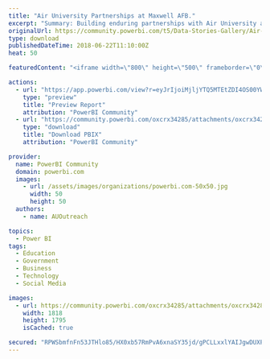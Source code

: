 ```yaml
---
title: "Air University Partnerships at Maxwell AFB."
excerpt: "Summary: Building enduring partnerships with Air University at Maxwell AFB. Air University promotes a culture of innovation, integration and"
originalUrl: https://community.powerbi.com/t5/Data-Stories-Gallery/Air-University-Partnerships-at-Maxwell-AFB/m-p/446340
type: download
publishedDateTime: 2018-06-22T11:10:00Z
heat: 50

featuredContent: "<iframe width=\"800\" height=\"500\" frameborder=\"0\" src=\"https://app.powerbi.com/view?r=eyJrIjoiMjljYTQ5MTEtZDI4OS00YWNmLTg5ZDYtMDI2NzBkYjI1NTBhIiwidCI6IjkwODI2Yjg2LTY1NGEtNDAxZC05NzgwLWEzZmJhNWIzMDVjYSIsImMiOjN9\"></iframe>"

actions:
  - url: "https://app.powerbi.com/view?r=eyJrIjoiMjljYTQ5MTEtZDI4OS00YWNmLTg5ZDYtMDI2NzBkYjI1NTBhIiwidCI6IjkwODI2Yjg2LTY1NGEtNDAxZC05NzgwLWEzZmJhNWIzMDVjYSIsImMiOjN9"
    type: "preview"
    title: "Preview Report"
    attribution: "PowerBI Community"
  - url: "https://community.powerbi.com/oxcrx34285/attachments/oxcrx34285/DataStoriesGallery/2038/2/AU-Partner-Map.pbix"
    type: "download"
    title: "Download PBIX"
    attribution: "PowerBI Community"

provider:
  name: PowerBI Community
  domain: powerbi.com
  images:
    - url: /assets/images/organizations/powerbi.com-50x50.jpg
      width: 50
      height: 50
  authors:
    - name: AUOutreach

topics:
  - Power BI
tags:
  - Education
  - Government
  - Business
  - Technology
  - Social Media

images:
  - url: https://community.powerbi.com/oxcrx34285/attachments/oxcrx34285/DataStoriesGallery/2038/1/m-8313.jpg
    width: 1818
    height: 1795
    isCached: true

secured: "RPWSbmfnFn53JTHlo85/HX0xb57RmPvA6xnaSY35jd/gPCLLxxlYAIJgwDUXPU8Sd5i8OmzT0ncgCML1Q5RGGNGNU6tvsrm/wUCiLjvCq92sk4UbWEPHuagslSTbpn7ysjOflwsbtMEQ8vk+rqOaOiBZx0NmA8/IvIkZznK7bP1PK8xn4hVMzJI1y3t8JopHjsHdYJaPkqmMzVyj1wJJX4xbDWVPRK/HqsuyNafykRJAHistA6bJ18uq4d8Uf+hVkVoq0lGfXCHCr+E3JhfZZHG0DQTkLkRafTHuDZX9iIoZGeJZ6FXJayZWf4c/IVVuEZH9ogZz+C+cX0rZmoQF/V1tVyfo555n0QXGRK9ZZM62Twf0zNmUGGVdn2YKTiQKn74vrVMPNCXpwPwi8Eyzmg==;PHpQm+ub/Nk13OnytaJLxw=="
---
```



